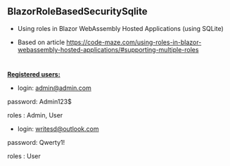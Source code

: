 ## BlazorRoleBasedSecuritySqlite

- Using roles in Blazor WebAssembly Hosted Applications (using SQLite)

- Based on article 
https://code-maze.com/using-roles-in-blazor-webassembly-hosted-applications/#supporting-multiple-roles

#
<b><u>Registered users:</u></b>

- login: admin@admin.com

password: Admin123$

roles : Admin, User

- login: writesd@outlook.com

password: Qwerty1!

roles : User
